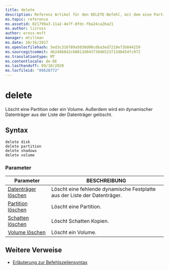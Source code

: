 ```yaml
---
title: delete
description: Referenz Artikel für den DELETE-Befehl, mit dem eine Partition oder ein Volume gelöscht wird.
ms.topic: reference
ms.assetid: 021799a3-11a2-4e7f-8fdc-fba24ca2ba21
ms.author: lizross
author: eross-msft
manager: mtillman
ms.date: 10/16/2017
ms.openlocfilehash: 5ed3c316789a5030d00cdba3ed7219e73b844259
ms.sourcegitcommit: db2d46842c68813d043738d6523f13d8454fc972
ms.translationtype: MT
ms.contentlocale: de-DE
ms.lasthandoff: 09/10/2020
ms.locfileid: "89628772"
---
```

# <a name="delete"></a>delete

Löscht eine Partition oder ein Volume. Außerdem wird ein dynamischer Datenträger aus der Liste der Datenträger gelöscht.

## <a name="syntax"></a>Syntax

```
delete disk
delete partition
delete shadows
delete volume
```

### <a name="parameters"></a>Parameter

| Parameter | BESCHREIBUNG |
|---------- | ----------- |
| [Datenträger löschen](delete-disk.md) | Löscht eine fehlende dynamische Festplatte aus der Liste der Datenträger. |
| [Partition löschen](delete-partition.md) | Löscht eine Partition. |
| [Schatten löschen](delete-shadows.md) | Löscht Schatten Kopien. |
| [Volume löschen](delete-volume.md) | Löscht ein Volume. |

## <a name="additional-references"></a>Weitere Verweise

- [Erläuterung zur Befehlszeilensyntax](command-line-syntax-key.md)
